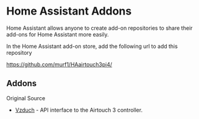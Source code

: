 # Home Assistant Addons

Home Assistant allows anyone to create add-on repositories to share their add-ons for Home Assistant more easily.  

In the Home Assistant add-on store, add the following url to add this repository

https://github.com/murf1/HAairtouch3pi4/

## Addons

Original Source
* [Vzduch](https://github.com/ozczecho/home-assistant-addons/tree/main/vzduch) - API interface to the Airtouch 3 controller.

